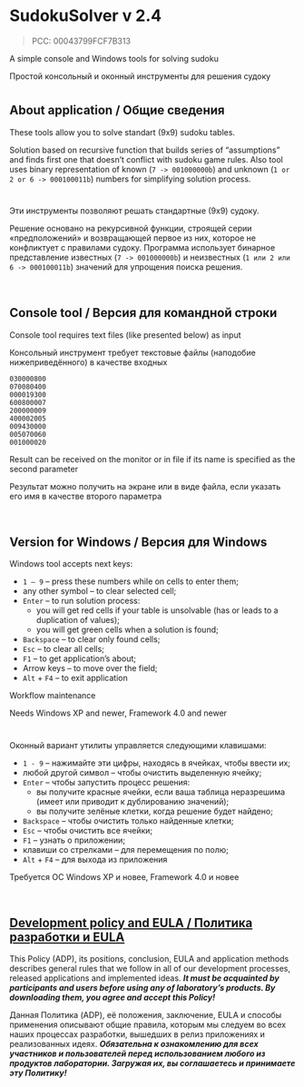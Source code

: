 ﻿# SudokuSolver v 2.4
> PCC: 00043799FCF7B313


A simple console and Windows tools for solving sudoku

Простой консольный и оконный инструменты для решения судоку


#

## About application / Общие сведения

These tools allow you to solve standart (9x9) sudoku tables.

Solution based on recursive function that builds series of “assumptions”
and finds first one that doesn’t conflict with sudoku game rules. Also
tool uses binary representation of known (```7 -> 001000000b```) and unknown
(```1 or 2 or 6 -> 000100011b```) numbers for simplifying solution process.

#

Эти инструменты позволяют решать стандартные (9x9) судоку.

Решение основано на рекурсивной функции, строящей серии «предположений»
и возвращающей первое из них, которое не конфликтует с правилами судоку.
Программа использует бинарное представление известных (```7 -> 001000000b```)
и неизвестных (```1 или 2 или 6 -> 000100011b```) значений для упрощения
поиска решения.

&nbsp;



## Console tool / Версия для командной строки

Console tool requires text files (like presented below) as input

Консольный инструмент требует текстовые файлы (наподобие нижеприведённого) в качестве входных

```
030000800
070080400
000019300
600800007
200000009
400002005
009430000
005070060
001000020
```

Result can be received on the monitor or in file if its name is specified as the second parameter

Результат можно получить на экране или в виде файла, если указать его имя в качестве второго параметра

&nbsp;



## Version for Windows / Версия для Windows

Windows tool accepts next keys:
- ```1 – 9``` – press these numbers while on cells to enter them;
- any other symbol – to clear selected cell;
- ```Enter``` – to run solution process:
    - you will get red cells if your table is unsolvable (has or leads to a duplication of values);
    - you will get green cells when a solution is found;
- ```Backspace``` – to clear only found cells;
- ```Esc``` – to clear all cells;
- ```F1``` – to get application’s about;
- Arrow keys – to move over the field;
- ```Alt``` + ```F4``` – to exit application

Workflow maintenance

Needs Windows XP and newer, Framework 4.0 and newer

#

Оконный вариант утилиты управляется следующими клавишами:
- ```1 - 9``` – нажимайте эти цифры, находясь в ячейках, чтобы ввести их;
- любой другой символ – чтобы очистить выделенную ячейку;
- ```Enter``` – чтобы запустить процесс решения:
    - вы получите красные ячейки, если ваша таблица неразрешима (имеет или приводит к дублированию значений);
    - вы получите зелёные клетки, когда решение будет найдено;
- ```Backspace``` – чтобы очистить только найденные клетки;
- ```Esc``` – чтобы очистить все ячейки;
- ```F1``` – узнать о приложении;
- клавиши со стрелками – для перемещения по полю;
- ```Alt``` + ```F4``` – для выхода из приложения

Требуется ОС Windows XP и новее, Framework 4.0 и новее

&nbsp;



## [Development policy and EULA / Политика разработки и EULA](https://adslbarxatov.github.io/ADP)

This Policy (ADP), its positions, conclusion, EULA and application methods
describes general rules that we follow in all of our development processes, released applications and implemented ideas.
***It must be acquainted by participants and users before using any of laboratory’s products.
By downloading them, you agree and accept this Policy!***

Данная Политика (ADP), её положения, заключение, EULA и способы применения
описывают общие правила, которым мы следуем во всех наших процессах разработки, вышедших в релиз приложениях
и реализованных идеях.
***Обязательна к ознакомлению для всех участников и пользователей перед использованием любого из продуктов лаборатории.
Загружая их, вы соглашаетесь и принимаете эту Политику!***
